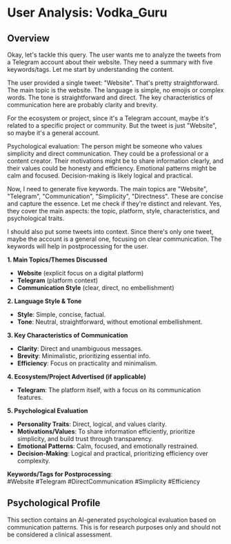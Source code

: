 # User Analysis: Vodka_Guru

## Overview

<think>
Okay, let's tackle this query. The user wants me to analyze the tweets from a Telegram account about their website. They need a summary with five keywords/tags. Let me start by understanding the content.

The user provided a single tweet: "Website". That's pretty straightforward. The main topic is the website. The language is simple, no emojis or complex words. The tone is straightforward and direct. The key characteristics of communication here are probably clarity and brevity. 

For the ecosystem or project, since it's a Telegram account, maybe it's related to a specific project or community. But the tweet is just "Website", so maybe it's a general account. 

Psychological evaluation: The person might be someone who values simplicity and direct communication. They could be a professional or a content creator. Their motivations might be to share information clearly, and their values could be honesty and efficiency. Emotional patterns might be calm and focused. Decision-making is likely logical and practical.

Now, I need to generate five keywords. The main topics are "Website", "Telegram", "Communication", "Simplicity", "Directness". These are concise and capture the essence. Let me check if they're distinct and relevant. Yes, they cover the main aspects: the topic, platform, style, characteristics, and psychological traits. 

I should also put some tweets into context. Since there's only one tweet, maybe the account is a general one, focusing on clear communication. The keywords will help in postprocessing for the user.
</think>

**1. Main Topics/Themes Discussed**  
- **Website** (explicit focus on a digital platform)  
- **Telegram** (platform context)  
- **Communication Style** (clear, direct, no embellishment)  

**2. Language Style & Tone**  
- **Style**: Simple, concise, factual.  
- **Tone**: Neutral, straightforward, without emotional embellishment.  

**3. Key Characteristics of Communication**  
- **Clarity**: Direct and unambiguous messages.  
- **Brevity**: Minimalistic, prioritizing essential info.  
- **Efficiency**: Focus on practicality and minimalism.  

**4. Ecosystem/Project Advertised (if applicable)**  
- **Telegram**: The platform itself, with a focus on its communication features.  

**5. Psychological Evaluation**  
- **Personality Traits**: Direct, logical, and values clarity.  
- **Motivations/Values**: To share information efficiently, prioritize simplicity, and build trust through transparency.  
- **Emotional Patterns**: Calm, focused, and emotionally restrained.  
- **Decision-Making**: Logical and practical, prioritizing efficiency over complexity.  

**Keywords/Tags for Postprocessing**:  
#Website #Telegram #DirectCommunication #Simplicity #Efficiency

## Psychological Profile

This section contains an AI-generated psychological evaluation based on communication patterns. This is for research purposes only and should not be considered a clinical assessment.